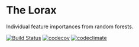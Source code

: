 # The Lorax

Individual feature importances from random forests.

[![Build Status](https://travis-ci.org/dssg/lorax.svg?branch=master)](https://travis-ci.org/dssg/lorax)
[![codecov](https://codecov.io/gh/dssg/lorax/branch/master/graph/badge.svg)](https://codecov.io/gh/dssg/lorax)
[![codeclimate](https://codeclimate.com/github/dssg/lorax.png)](https://codeclimate.com/github/dssg/lorax)
